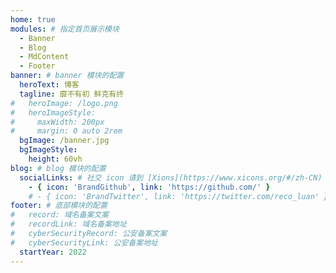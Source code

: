 ```yaml
---
home: true
modules: # 指定首页展示模块
  - Banner
  - Blog
  - MdContent
  - Footer
banner: # banner 模块的配置
  heroText: 博客
  tagline: 靡不有初 鲜克有终
#   heroImage: /logo.png
#   heroImageStyle:
#     maxWidth: 200px
#     margin: 0 auto 2rem
  bgImage: /banner.jpg
  bgImageStyle:
    height: 60vh
blog: # blog 模块的配置
  socialLinks: # 社交 icon 请到 [Xions](https://www.xicons.org/#/zh-CN) 页面的 tabler 下获取，复制名称即可
    - { icon: 'BrandGithub', link: 'https://github.com/' }
    # - { icon: 'BrandTwitter', link: 'https://twitter.com/reco_luan' }
footer: # 底部模块的配置
#   record: 域名备案文案
#   recordLink: 域名备案地址
#   cyberSecurityRecord: 公安备案文案
#   cyberSecurityLink: 公安备案地址
  startYear: 2022
---
```



<!-- # Hello VuePress
yarn docs:dev
<router-link to="/test">test</router-link> -->